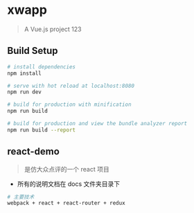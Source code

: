 # xwapp

> A Vue.js project
> 123

## Build Setup

``` bash
# install dependencies
npm install

# serve with hot reload at localhost:8080
npm run dev

# build for production with minification
npm run build

# build for production and view the bundle analyzer report
npm run build --report
```
## react-demo
>是仿大众点评的一个 react 项目

+ 所有的说明文档在 docs 文件夹目录下

```bash
# 主要技术
webpack + react + react-router + redux 
```
